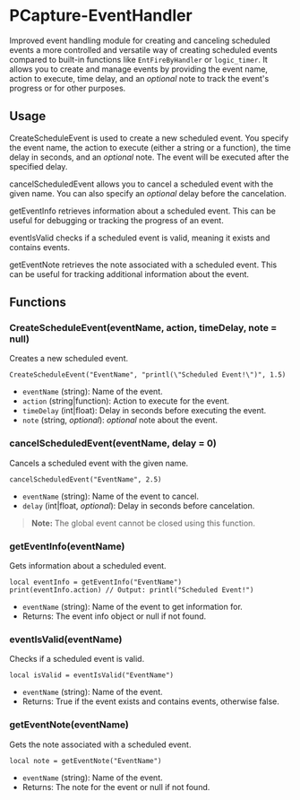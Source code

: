# PCapture-EventHandler

Improved event handling module for creating and canceling scheduled events a more controlled and versatile way of creating scheduled events compared to built-in functions like `EntFireByHandler` or `logic_timer`. It allows you to create and manage events by providing the event name, action to execute, time delay, and an *optional* note to track the event's progress or for other purposes.

## Usage

CreateScheduleEvent is used to create a new scheduled event. You specify the event name, the action to execute (either a string or a function), the time delay in seconds, and an *optional* note. The event will be executed after the specified delay.

cancelScheduledEvent allows you to cancel a scheduled event with the given name. You can also specify an *optional* delay before the cancelation.

getEventInfo retrieves information about a scheduled event. This can be useful for debugging or tracking the progress of an event.

eventIsValid checks if a scheduled event is valid, meaning it exists and contains events.

getEventNote retrieves the note associated with a scheduled event. This can be useful for tracking additional information about the event.

## Functions

### CreateScheduleEvent(eventName, action, timeDelay, note = null)

Creates a new scheduled event.

```
CreateScheduleEvent("EventName", "printl(\"Scheduled Event!\")", 1.5)
```
- `eventName` (string): Name of the event.
- `action` (string|function): Action to execute for the event.
- `timeDelay` (int|float): Delay in seconds before executing the event.
- `note` (string, *optional*): *optional* note about the event.

### cancelScheduledEvent(eventName, delay = 0)

Cancels a scheduled event with the given name.

```
cancelScheduledEvent("EventName", 2.5)
```
- `eventName` (string): Name of the event to cancel.
- `delay` (int|float, *optional*): Delay in seconds before cancelation.
> **Note:** The global event cannot be closed using this function.

### getEventInfo(eventName)

Gets information about a scheduled event.

```
local eventInfo = getEventInfo("EventName")
print(eventInfo.action) // Output: printl("Scheduled Event!")
```
- `eventName` (string): Name of the event to get information for.
- Returns: The event info object or null if not found.

### eventIsValid(eventName)

Checks if a scheduled event is valid.

```
local isValid = eventIsValid("EventName")
```
- `eventName` (string): Name of the event.
- Returns: True if the event exists and contains events, otherwise false.

### getEventNote(eventName)

Gets the note associated with a scheduled event.

```
local note = getEventNote("EventName")
```
- `eventName` (string): Name of the event.
- Returns: The note for the event or null if not found.